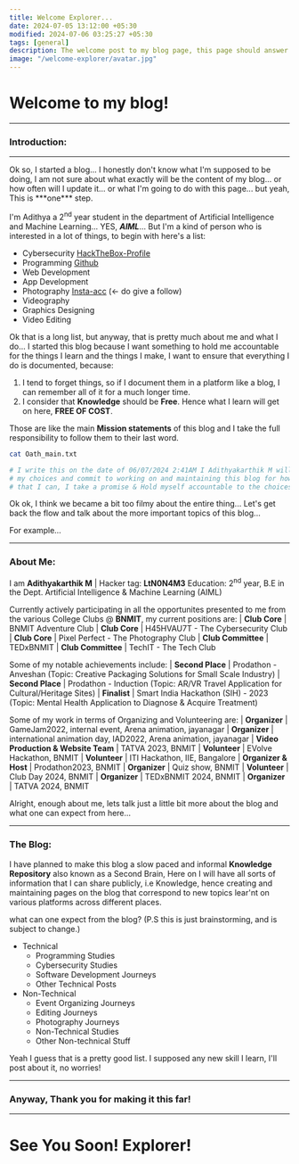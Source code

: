 ```yaml
---
title: Welcome Explorer...
date: 2024-07-05 13:12:00 +05:30
modified: 2024-07-06 03:25:27 +05:30
tags: [general]
description: The welcome post to my blog page, this page should answer all your questions about what this blog is about and what exactly you will get to see on my blog!
image: "/welcome-explorer/avatar.jpg"
---
```


# Welcome to my blog!

<hr>

### Introduction:
<hr>
Ok so, I started a blog... I honestly don't know what I'm supposed to be doing, I am not sure about what exactly will be the content of my blog... or how often will I update it... or what I'm going to do with this page... but yeah, This is ***one*** step.  

I'm Adithya a 2<sup>nd</sup> year student in the department of Artificial Intelligence and Machine Learning... YES, ***AIML***... But I'm a kind of person who is interested in a lot of things, to begin with here's a list:  
- Cybersecurity [HackTheBox-Profile](https://app.hackthebox.com/profile/1997337)  
- Programming [Github](https://github.com/captainion2119)  
- Web Development 
- App Development 
- Photography [Insta-acc](http://instagram.com/voy_with_adi) (<- do give a follow)  
- Videography  
- Graphics Designing  
- Video Editing  

Ok that is a long list, but anyway, that is pretty much about me and what I do... I started this blog because I want something to hold me accountable for the things I learn and the things I make, I want to ensure that everything I do is documented, because:
1. I tend to forget things, so if I document them in a platform like a blog, I can remember all of it for a much longer time.
2. I consider that **Knowledge** should be **Free**. Hence what I learn will get on here, **FREE OF COST**.

Those are like the main <strong>Mission statements</strong> of this blog and I take the full responsibility to follow them to their last word.

```bash
cat Oath_main.txt

# I write this on the date of 06/07/2024 2:41AM I Adithyakarthik M will hold by
# my choices and commit to working on and maintaining this blog for how ever long
# that I can, I take a promise & Hold myself accountable to the choices I have made.

```

Ok ok, I think we became a bit too filmy about the entire thing... Let's get back the flow and talk about the more important topics of this blog...

For example...

<hr>

### About Me:

I am **Adithyakarthik M** | Hacker tag: **LtN0N4M3**
Education: 2<sup>nd</sup> year, B.E in the Dept. Artificial Intelligence & Machine Learning (AIML)

Currently actively participating in all the opportunites presented to me from the various College Clubs @ **BNMIT**, my current positions are:
| **Club Core** | BNMIT Adventure Club
| **Club Core** | H45HVAU7T - The Cybersecurity Club
| **Club Core** | Pixel Perfect - The Photography Club
| **Club Committee** | TEDxBNMIT
| **Club Committee** | TechIT - The Tech Club

Some of my notable achievements include:
| **Second Place** | Prodathon - Anveshan (Topic: Creative Packaging Solutions for Small Scale Industry)
| **Second Place** | Prodathon - Induction (Topic: AR/VR Travel Application for Cultural/Heritage Sites)
| **Finalist** | Smart India Hackathon (SIH) - 2023 (Topic: Mental Health Application to Diagnose & Acquire Treatment)

Some of my work in terms of Organizing and Volunteering are:
| **Organizer** | GameJam2022, internal event, Arena animation, jayanagar 
| **Organizer** | international animation day, IAD2022, Arena animation, jayanagar
| **Video Production & Website Team** | TATVA 2023, BNMIT
| **Volunteer** | EVolve Hackathon, BNMIT
| **Volunteer** | ITI Hackathon, IIE, Bangalore
| **Organizer & Host** | Prodathon2023, BNMIT 
| **Organizer** | Quiz show, BNMIT
| **Volunteer** | Club Day 2024, BNMIT
| **Organizer** | TEDxBNMIT 2024, BNMIT
| **Organizer** | TATVA 2024, BNMIT

Alright, enough about me, lets talk just a little bit more about the blog and what one can expect from here...

<hr>

### The Blog:
I have planned to make this blog a slow paced and informal <strong>Knowledge Repository</strong> also known as a <a herf="https://www.buildingasecondbrain.com/"  target="_blank" rel="noopener">Second Brain</a>, Here on I will have all sorts of information that I can share publicly, i.e Knowledge, hence creating and maintaining pages on the blog that correspond to new topics lear'nt on various platforms across different places.

what can one expect from the blog?
(P.S this is just brainstorming, and is subject to change.)
- Technical
    - Programming Studies
    - Cybersecurity Studies
    - Software Development Journeys
    - Other Technical Posts
- Non-Technical
    - Event Organizing Journeys
    - Editing Journeys
    - Photography Journeys
    - Non-Technical Studies
    - Other Non-technical Stuff

Yeah I guess that is a pretty good list. I supposed any new skill I learn, I'll post about it, no worries!

<hr>

### Anyway, Thank you for making it this far!

<hr>

# See You Soon! Explorer!